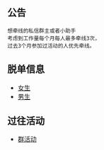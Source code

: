 
## 公告
```
想牵线的私信群主或者小助手
考虑到工作量每个月每人最多牵线3次，
过去3个月参加过活动的人优先牵线。
```

## 脱单信息
* [女生](https://github.com/141801/info/blob/main/women.md )
* [男生](https://github.com/141801/info/blob/main/men.md)

## 过往活动
* [群活动](https://github.com/141801/info/blob/main/activity.md)

